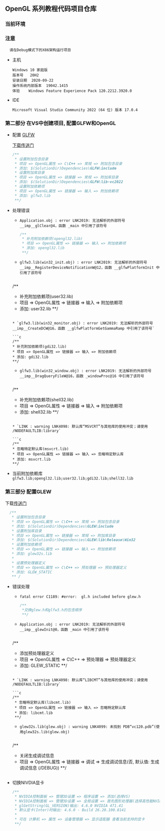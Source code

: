 ## OpenGL 系列教程代码项目仓库

### 当前环境


### 注意

```
  请在Debug模式下的X86架构运行项目
```


* 主机
  ```
  Windows 10 家庭版
  版本号	20H2  
  安装日期	2020-09-22  
  操作系统内部版本	19042.1415
  体验	Windows Feature Experience Pack 120.2212.3920.0
  
  ```

* IDE 

  ```
  Microsoft Visual Studio Community 2022 (64 位) 版本 17.0.4
  ```

### 第二部分 在VS中创建项目, 配置GLFW和OpenGL

* 配置 [GLFW](https://www.glfw.org/)

  [下载传送门](https://github.com/glfw/glfw/releases/download/3.3.6/glfw-3.3.6.zip)

  ```c
  /**
   * 设置附加包含目录
   * 项目 => OpenGL属性 => C\C++ => 常规 => 附加包含目录
   * 添加: $(SolutionDir)Dependencies\GLFW\include
   * 设置附加库目录
   * 项目 => OpenGL属性 => 链接器 => 常规 => 附加库目录
   * 添加: $(SolutionDir)Dependencies\GLFW\lib-vc2022
   * 设置附加依赖项
   * 项目 => OpenGL属性 => 链接器 => 输入 => 附加依赖项
   * 添加: glfw3.lib
   **/
  ```
  
* 处理错误

  * `Application.obj : error LNK2019: 无法解析的外部符号 __imp__glClear@4，函数 _main 中引用了该符号`

    ```c
    /**
     * 补充附加依赖项(opengl32.lib)
     * 项目 => OpenGL属性 => 链接器 => 输入 => 附加依赖项
     * 添加: opengl32.lib
     **/
    ```
  
  * `glfw3.lib(win32_init.obj) : error LNK2019: 无法解析的外部符号 __imp__RegisterDeviceNotificationW@12，函数 __glfwPlatformInit 中引用了该符号`
  
    ```c
   /**
    * 补充附加依赖项(user32.lib)
    * 项目 => OpenGL属性 => 链接器 => 输入 => 附加依赖项
    * 添加: user32.lib
    **/
  	```

  * `glfw3.lib(win32_monitor.obj) : error LNK2019: 无法解析的外部符号 __imp__CreateDCW@16，函数 __glfwPlatformGetGammaRamp 中引用了该符号`

    ```c
  /**
   * 补充附加依赖项(gdi32.lib)
   * 项目 => OpenGL属性 => 链接器 => 输入 => 附加依赖项
   * 添加: gdi32.lib
   **/
    ```

  * `glfw3.lib(win32_window.obj) : error LNK2019: 无法解析的外部符号 __imp__DragQueryFileW@16，函数 _windowProc@16 中引用了该符号`

    ```c
  /**
   * 补充附加依赖项(shell32.lib)
   * 项目 => OpenGL属性 => 链接器 => 输入 => 附加依赖项
   * 添加: shell32.lib
   **/
    ```

  * `LINK : warning LNK4098: 默认库“MSVCRT”与其他库的使用冲突；请使用 /NODEFAULTLIB:library`

    ```c
   /**
    * 忽略特定默认库(msvcrt.lib)
    * 项目 => OpenGL属性 => 链接器 => 输入 => 忽略特定默认库
    * 添加: msvcrt.lib
    **/
    ```

* 当前附加依赖库 `glfw3.lib;opengl32.lib;user32.lib;gdi32.lib;shell32.lib`

###  第三部分 配置GLEW
下载[传送门](https://sourceforge.net/projects/glew/files/glew/2.1.0/glew-2.1.0.zip/download)
```c
  /**
   * 设置附加包含目录
   * 项目 => OpenGL属性 => C\C++ => 常规 => 附加包含目录
   * 添加: $(SolutionDir)Dependencies\GLEW\include
   * 设置附加库目录
   * 项目 => OpenGL属性 => 链接器 => 常规 => 附加库目录
   * 添加: $(SolutionDir)Dependencies\GLEW\lib\Release\Win32
   * 设置附加依赖项
   * 项目 => OpenGL属性 => 链接器 => 输入 => 附加依赖项
   * 添加: glew32s.lib
   *
   * 设置预处理器定义
   * 项目 => OpenGL属性 => C\C++ => 预处理器 => 预处理器定义
   * 添加: GLEW_STATIC
   ** /
```

* 错误处理
  
   * `fatal error C1189: #error:  gl.h included before glew.h`
   
     ```c
     /**
      *交换glew.h和glfw3.h的包含顺序
      **/
     ```
   
   * `Application.obj : error LNK2019: 无法解析的外部符号 __imp__glewInit@0，函数 _main 中引用了该符号`
   
     ```c
    /**
     * 添加预处理器定义
     * 项目 => OpenGL属性 => C\C++ => 预处理器 => 预处理器定义
     * 添加: GLEW_STATIC
     **/
     ```
   
   * `LINK : warning LNK4098: 默认库“LIBCMT”与其他库的使用冲突；请使用 /NODEFAULTLIB:library`
   
     ```c
     /**
      * 忽略特定默认库(libcmt.lib)
      * 项目 => OpenGL属性 => 链接器 => 输入 => 忽略特定默认库
      * 添加: libcmt.lib
      **/
     ```
   
   * `glew32s.lib(glew.obj) : warning LNK4099: 未找到 PDB“vc120.pdb”(使用glew32s.lib(glew.obj)`
   
     ```c
    /**
     * 关闭生成调试信息
     * 项目 => OpenGL属性 => 链接器 => 调试 => 生成调试信息(否, 默认值: 生成调试信息 (/DEBUG))
     **/
     ```
   
* 切换NIVDIA显卡

   ```c
   /**
    * NVIDIA控制面板 => 管理3D设置 => 程序设置 => 添加(选择VS)
    * NVIDIA控制面板 => 管理3D设置 => 全局设置 => 首先图形处理器(选择高性能NVIDIA处理器)
    * glGetString(GL_VERSION)输出: 4.6.0 NVIDIA 471.41
    * 默认显卡(Inter)时输出: 4.6.0 - Build 26.20.100.8141
    *
    * 可在 计算机 => 属性 => 设备管理器 => 显示适配器 查看当前支持的显卡
    **/
   ```